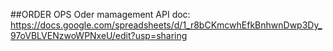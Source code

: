 ##ORDER OPS
Oder mamagement
API doc: 
    https://docs.google.com/spreadsheets/d/1_r8bCKmcwhEfkBnhwnDwp3Dy_97oVBLVENzwoWPNxeU/edit?usp=sharing